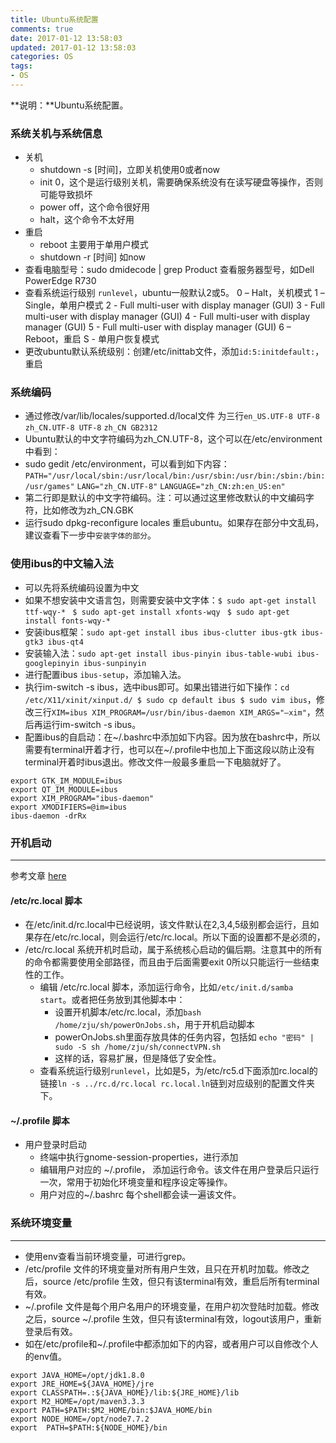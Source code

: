 ```yaml
---
title: Ubuntu系统配置
comments: true
date: 2017-01-12 13:58:03
updated: 2017-01-12 13:58:03
categories: OS
tags:
- OS
---
```


**说明：**Ubuntu系统配置。
<!-- more -->


### 系统关机与系统信息

* 关机
	* shutdown -s [时间]，立即关机使用0或者now
	* init 0，这个是运行级别关机，需要确保系统没有在读写硬盘等操作，否则可能导致损坏
	* power off，这个命令很好用
	* halt，这个命令不太好用
* 重启 
	* reboot 主要用于单用户模式
	* shutdown -r [时间] 如now
* 查看电脑型号：sudo dmidecode | grep Product 查看服务器型号，如Dell PowerEdge R730
* 查看系统运行级别 `runlevel`，ubuntu一般默认2或5。
	0 – Halt，关机模式
	1 – Single，单用户模式
	2 - Full multi-user with display manager (GUI)
	3 - Full multi-user with display manager (GUI)
	4 - Full multi-user with display manager (GUI)
	5 - Full multi-user with display manager (GUI)
	6 – Reboot，重启
	S - 单用户恢复模式
* 更改ubuntu默认系统级别：创建/etc/inittab文件，添加`id:5:initdefault:`，重启


### 系统编码

* 通过修改/var/lib/locales/supported.d/local文件 为三行`en_US.UTF-8 UTF-8` `zh_CN.UTF-8 UTF-8` `zh_CN GB2312`
* Ubuntu默认的中文字符编码为zh_CN.UTF-8，这个可以在/etc/environment中看到：
* sudo gedit /etc/environment，可以看到如下内容：
`PATH="/usr/local/sbin:/usr/local/bin:/usr/sbin:/usr/bin:/sbin:/bin:/usr/games"`  `LANG="zh_CN.UTF-8"` 
`LANGUAGE="zh_CN:zh:en_US:en"`
* 第二行即是默认的中文字符编码。注：可以通过这里修改默认的中文编码字符，比如修改为zh_CN.GBK
* 运行sudo dpkg-reconfigure locales 重启ubuntu。如果存在部分中文乱码，建议查看下一步中`安装字体的部分`。

### 使用ibus的中文输入法

* 可以先将系统编码设置为中文
* 如果不想安装中文语言包，则需要安装中文字体：`$ sudo apt-get install ttf-wqy-* ` `$ sudo apt-get install xfonts-wqy ` `$ sudo apt-get install fonts-wqy-*`
* 安装ibus框架：`sudo apt-get install ibus ibus-clutter ibus-gtk ibus-gtk3 ibus-qt4`
* 安装输入法：`sudo apt-get install ibus-pinyin ibus-table-wubi ibus-googlepinyin ibus-sunpinyin`
* 进行配置ibus `ibus-setup`，添加输入法。
* 执行im-switch -s ibus，选中ibus即可。如果出错进行如下操作：`cd /etc/X11/xinit/xinput.d/ $ sudo cp default ibus $ sudo vim ibus`，修改三行`XIM=ibus XIM_PROGRAM=/usr/bin/ibus-daemon XIM_ARGS="—xim"`，然后再运行im-switch -s ibus。
* 配置ibus的自启动：在~/.bashrc中添加如下内容。因为放在bashrc中，所以需要有terminal开着才行，也可以在~/.profile中也加上下面这段以防止没有terminal开着时ibus退出。修改文件一般最多重启一下电脑就好了。

```
export GTK_IM_MODULE=ibus  
export QT_IM_MODULE=ibus  
export XIM_PROGRAM="ibus-daemon"
export XMODIFIERS=@im=ibus 
ibus-daemon -drRx
```

### 开机启动
---
参考文章 [here](http://www.cnblogs.com/hongzg1982/articles/2101792.html)

#### /etc/rc.local 脚本
* 在/etc/init.d/rc.local中已经说明，该文件默认在2,3,4,5级别都会运行，且如果存在/etc/rc.local，则会运行/etc/rc.local。所以下面的设置都不是必须的，
* /etc/rc.local 系统开机时启动，属于系统核心启动的偏后期。注意其中的所有的命令都需要使用全部路径，而且由于后面需要exit 0所以只能运行一些结束性的工作。
	* 编辑 /etc/rc.local 脚本，添加运行命令，比如`/etc/init.d/samba start`。或者把任务放到其他脚本中：
		* 设置开机脚本/etc/rc.local，添加`bash /home/zju/sh/powerOnJobs.sh`，用于开机启动脚本
		* powerOnJobs.sh里面存放具体的任务内容，包括如 `echo "密码" | sudo -S sh /home/zju/sh/connectVPN.sh`
		* 这样的话，容易扩展，但是降低了安全性。
	* 查看系统运行级别`runlevel`，比如是5，为/etc/rc5.d下面添加rc.local的链接`ln -s ../rc.d/rc.local rc.local.ln`链到对应级别的配置文件夹下。

#### ~/.profile 脚本
* 用户登录时启动
	* 终端中执行gnome-session-properties，进行添加
	* 编辑用户对应的 ~/.profile， 添加运行命令。该文件在用户登录后只运行一次，常用于初始化环境变量和程序设定等操作。
	* 用户对应的~/.bashrc 每个shell都会读一遍该文件。



### 系统环境变量
---
* 使用env查看当前环境变量，可进行grep。
* /etc/profile 文件的环境变量对所有用户生效，且只在开机时加载。修改之后，source /etc/profile 生效，但只有该terminal有效，重启后所有terminal有效。
* ~/.profile 文件是每个用户名用户的环境变量，在用户初次登陆时加载。修改之后，source ~/.profile 生效，但只有该terminal有效，logout该用户，重新登录后有效。
* 如在/etc/profile和~/.profile中都添加如下的内容，或者用户可以自修改个人的env值。

```
export JAVA_HOME=/opt/jdk1.8.0
export JRE_HOME=${JAVA_HOME}/jre  
export CLASSPATH=.:${JAVA_HOME}/lib:${JRE_HOME}/lib  
export M2_HOME=/opt/maven3.3.3
export PATH=$PATH:$M2_HOME/bin:$JAVA_HOME/bin
export NODE_HOME=/opt/node7.7.2
export  PATH=$PATH:${NODE_HOME}/bin
```
